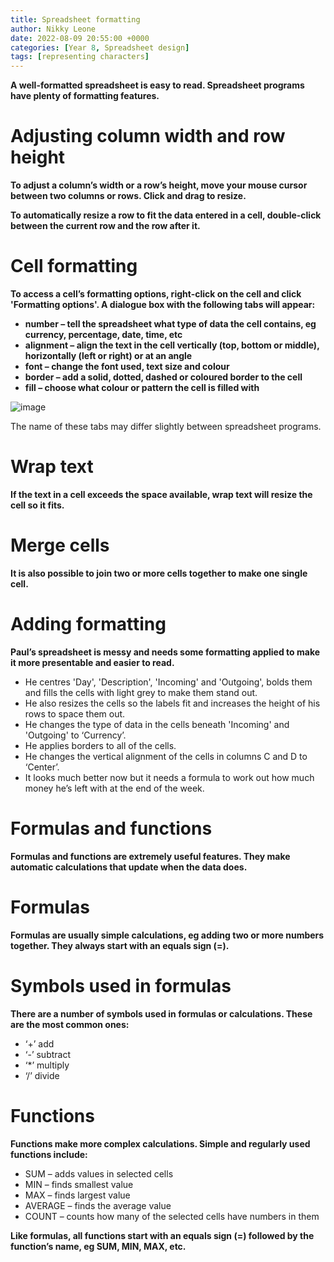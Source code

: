 ```yaml
---
title: Spreadsheet formatting
author: Nikky Leone
date: 2022-08-09 20:55:00 +0000
categories: [Year 8, Spreadsheet design]
tags: [representing characters]
---
```


**A well-formatted spreadsheet is easy to read. Spreadsheet programs have plenty of formatting features.**

# Adjusting column width and row height

**To adjust a column’s width or a row’s height, move your mouse cursor between two columns or rows. Click and drag to resize.**

**To automatically resize a row to fit the data entered in a cell, double-click between the current row and the row after it.**

# Cell formatting

**To access a cell’s formatting options, right-click on the cell and click 'Formatting options'. A dialogue box with the following tabs will appear:**

- **number – tell the spreadsheet what type of data the cell contains, eg currency, percentage, date, time, etc**
- **alignment – align the text in the cell vertically (top, bottom or middle), horizontally (left or right) or at an angle**
- **font – change the font used, text size and colour**
- **border – add a solid, dotted, dashed or coloured border to the cell**
- **fill – choose what colour or pattern the cell is filled with**

<img src="https://bam.files.bbci.co.uk/bam/live/content/z7wh34j/large" alt="image">


The name of these tabs may differ slightly between spreadsheet programs.

# Wrap text

**If the text in a cell exceeds the space available, wrap text will resize the cell so it fits.**

# Merge cells

**It is also possible to join two or more cells together to make one single cell.**

# Adding formatting

**Paul’s spreadsheet is messy and needs some formatting applied to make it more presentable and easier to read.**

- He centres 'Day', 'Description', 'Incoming' and 'Outgoing', bolds them and fills the cells with light grey to make them stand out.
- He also resizes the cells so the labels fit and increases the height of his rows to space them out.
- He changes the type of data in the cells beneath 'Incoming' and 'Outgoing' to ‘Currency’.
- He applies borders to all of the cells.
- He changes the vertical alignment of the cells in columns C and D to ‘Center’.
- It looks much better now but it needs a formula to work out how much money he’s left with at the end of the week.

# Formulas and functions

**Formulas and functions are extremely useful features. They make automatic calculations that update when the data does.**

# Formulas

**Formulas are usually simple calculations, eg adding two or more numbers together. They always start with an equals sign (=).**

# Symbols used in formulas

**There are a number of symbols used in formulas or calculations. These are the most common ones:**

- ‘+’ add
- ‘-’ subtract
- ‘*’ multiply
- ‘/’ divide

# Functions

**Functions make more complex calculations. Simple and regularly used functions include:**

- SUM – adds values in selected cells
- MIN – finds smallest value
- MAX – finds largest value
- AVERAGE – finds the average value
- COUNT – counts how many of the selected cells have numbers in them

**Like formulas, all functions start with an equals sign (=) followed by the function’s name, eg SUM, MIN, MAX, etc.**



